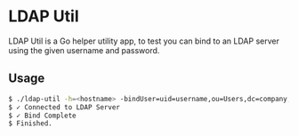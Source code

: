# LDAP Util

LDAP Util is a Go helper utility app, to test you can bind to an LDAP server using the given
username and password.

## Usage

```bash
$ ./ldap-util -h=<hostname> -bindUser=uid=username,ou=Users,dc=company,dc=com -bindPass=<password>
$ ✓ Connected to LDAP Server
$ ✓ Bind Complete
$ Finished.
```
